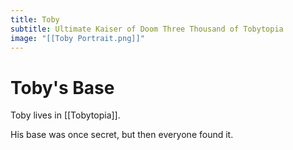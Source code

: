 ```yaml
---
title: Toby
subtitle: Ultimate Kaiser of Doom Three Thousand of Tobytopia
image: "[[Toby Portrait.png]]"
---
```


# Toby's Base
Toby lives in [[Tobytopia]].

His base was once secret, but then everyone found it.